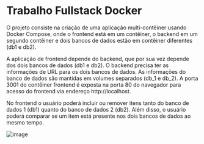 # Trabalho Fullstack Docker

O projeto consiste na criação de uma aplicação multi-contêiner usando Docker Compose, onde o frontend está em um contêiner, o backend em um segundo contêiner e dois bancos de dados estão em contêiner diferentes (db1 e db2).

A aplicação de frontend depende do backend, que por sua vez depende dos dois bancos de dados (db1 e db2). O backend precisa ter as informações de URL para os dois bancos de dados. As informações do banco de dados são mantidas em volumes separados (db_1 e db_2). A porta 3001 do contêiner frontend é exposta na porta 80 do navegador para acesso do frontend via endereço http://localhost.

No frontend o usuário poderá incluir ou remover itens tanto do banco de dados 1 (db1) quanto do banco de dados 2 (db2). Além disso, o usuário poderá comparar se um item está presente nos dois bancos de dados ao mesmo tempo.

![image](https://github.com/NathSantos/Fullstack-Docker-Project-SD/assets/63311872/c0ab2317-67db-42e8-9324-deeaff89226d)
